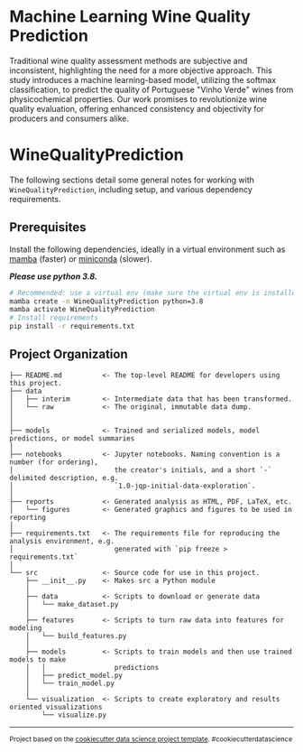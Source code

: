 Machine Learning Wine Quality Prediction
==============================

Traditional wine quality assessment methods are subjective and inconsistent, highlighting the need for a more objective approach. 
This study introduces a machine learning-based model, utilizing the softmax classification, to predict the quality of Portuguese "Vinho Verde" wines from physicochemical properties. 
Our work promises to revolutionize wine quality evaluation, offering enhanced consistency and objectivity for producers and consumers alike.


# WineQualityPrediction

The following sections detail some general notes for working with `WineQualityPrediction`, including setup, and
various dependency requirements.

## Prerequisites

Install the following dependencies, ideally in a virtual environment such as
 [mamba](https://github.com/conda-forge/miniforge#install) (faster) or [miniconda](https://docs.conda.io/en/latest/miniconda.html#linux-installers) (slower).

***Please use python 3.8.***

```bash
# Recommended: use a virtual env (make sure the virtual env is installed on your machine)
mamba create -n WineQualityPrediction python=3.8
mamba activate WineQualityPrediction
# Install requirements
pip install -r requirements.txt
```

Project Organization
------------

    ├── README.md          <- The top-level README for developers using this project.
    ├── data
    │   ├── interim        <- Intermediate data that has been transformed.
    │   └── raw            <- The original, immutable data dump.
    │
    │
    ├── models             <- Trained and serialized models, model predictions, or model summaries
    │
    ├── notebooks          <- Jupyter notebooks. Naming convention is a number (for ordering),
    │                         the creator's initials, and a short `-` delimited description, e.g.
    │                         `1.0-jqp-initial-data-exploration`.
    │ 
    ├── reports            <- Generated analysis as HTML, PDF, LaTeX, etc.
    │   └── figures        <- Generated graphics and figures to be used in reporting
    │
    ├── requirements.txt   <- The requirements file for reproducing the analysis environment, e.g.
    │                         generated with `pip freeze > requirements.txt`
    │
    └── src                <- Source code for use in this project.
        ├── __init__.py    <- Makes src a Python module
        │
        ├── data           <- Scripts to download or generate data
        │   └── make_dataset.py
        │
        ├── features       <- Scripts to turn raw data into features for modeling
        │   └── build_features.py
        │
        ├── models         <- Scripts to train models and then use trained models to make
        │   │                 predictions
        │   ├── predict_model.py
        │   └── train_model.py
        │
        └── visualization  <- Scripts to create exploratory and results oriented visualizations
            └── visualize.py


--------

<p><small>Project based on the <a target="_blank" href="https://drivendata.github.io/cookiecutter-data-science/">cookiecutter data science project template</a>. #cookiecutterdatascience</small></p>
